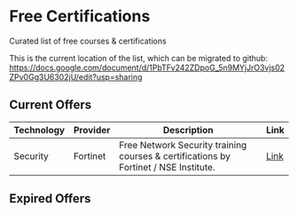 # Free Certifications

Curated list of free courses &amp; certifications

This is the current location of the list, which can be migrated to github: https://docs.google.com/document/d/1PbTFv242ZDpoG_5n9MYjJrO3vjs02ZPv0Gg3U6302jU/edit?usp=sharing

## Current Offers

| Technology | Provider | Description | Link |
| --- | --- | --- | --- |
| Security | Fortinet | Free Network Security training courses & certifications by Fortinet / NSE Institute. | [Link](https://www.fortinet.com/corporate/about-us/newsroom/press-releases/2020/fortinet-makes-all-online-cybersecurity-training-courses-available-for-free.html) |

## Expired Offers

